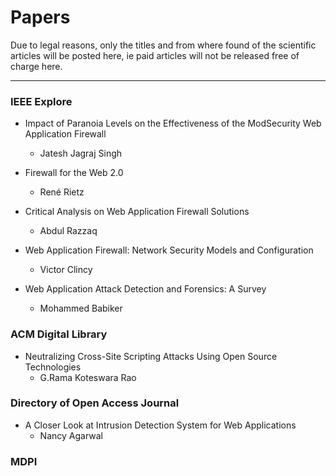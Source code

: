 # Papers

Due to legal reasons, only the titles and from where found of the scientific articles will be posted here, ie paid articles will not be released free of charge here.

---

### IEEE Explore

-  Impact of Paranoia Levels on the Effectiveness of the ModSecurity Web Application Firewall 
    - Jatesh Jagraj Singh

- Firewall for the Web 2.0
    - René Rietz

- Critical Analysis on Web Application Firewall Solutions
    - Abdul Razzaq

- Web Application Firewall: Network Security Models and Configuration
    - Victor Clincy

- Web Application Attack Detection and Forensics: A Survey 
    - Mohammed Babiker

### ACM Digital Library

- Neutralizing Cross-Site Scripting Attacks Using Open Source Technologies
    - G.Rama Koteswara Rao

### Directory of Open Access Journal

- A Closer Look at Intrusion Detection System for Web Applications
    - Nancy Agarwal

### MDPI